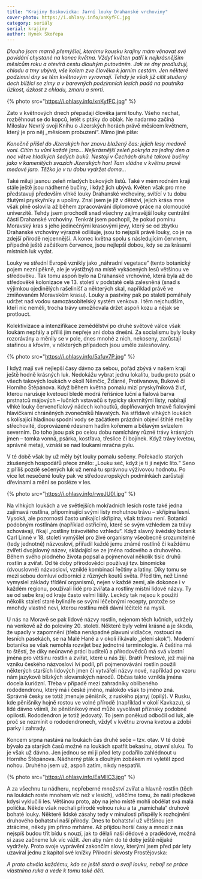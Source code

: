 ```yaml
---
title: "Krajiny Boskovicka: Jarní louky Drahanské vrchoviny"
cover-photo: https://i.ohlasy.info/xnKyfFC.jpg
category: seriály
serial: krajiny
author: Hynek Skořepa
---
```


*Dlouho jsem marně přemýšlel, kterému kousku krajiny mám věnovat své povídání chystané na konec května. Vždyť květen patří k nejkrásnějším měsícům roku a otevírá cestu dlouhým putováním. Jak se dny prodlužují, chladu a tmy ubývá, vše kolem zve člověka k jarním cestám. Jen některé podzimní dny se těm květnovým vyrovnají. Tehdy je však již cítit studený dech blížící se zimy a v barevných podzimních lesích padá na poutníka úzkost, úzkost z chladu, zmaru a smrti.*

{% photo src="https://i.ohlasy.info/xnKyfFC.jpg" %}

Zato v květnových dnech přepadají člověka jarní touhy. Všeho nechat, rozběhnout se do kopců, letět s ptáky do oblak. Ne nadarmo začíná Miloslav Nevrlý svoji Knihu o Jizerských horách právě měsícem květnem, který je pro něj „měsícem probuzení“. Mimo jiné píše:

*Konečně přišel do Jizerských hor znovu blažený čas: jejich lesy medově voní. Cítím tu vůni každé jaro… Nejkrásnější zeleň pokryla za jediný den a noc větve hladkých šedých buků. Nestojí v Čechách druhé takové bučiny jako v kamenitých svazích Jizerských hor! Tam vládne v květnu pravé medové jaro. Těžko je v tu dobu vydržet doma…*

Také miluji jasnou zeleň mladých bukových listů. Také v mém rodném kraji stále ještě jsou nádherné bučiny, i když jich ubývá. Květen však pro mne představují především vlhké louky Drahanské vrchoviny, svítící v tu dobu žlutými pryskyřníky a upolíny. Znal jsem je již v dětství, jejich krása mne však plně oslovila až během zpracovávání diplomové práce na olomoucké univerzitě. Tehdy jsem prochodil snad všechny zajímavější louky centrální části Drahanské vrchoviny. Tenkrát jsem pochopil, že pokud pominu Moravský kras s jeho jedinečnými krasovými jevy, který se od zbytku Drahanské vrchoviny výrazně odlišuje, jsou to nejspíš právě louky, co je na zdejší přírodě nejcennější. A konec května spolu s následujícím červnem, případně ještě začátkem července, jsou nejlepší dobou, kdy se za krásami místních luk vydat.

Louky ve střední Evropě vznikly jako „náhradní vegetace“ (tento botanický pojem nezní pěkně, ale je výstižný) na místě vykácených lesů většinou ve středověku. Tak tomu aspoň bylo na Drahanské vrchovině, která byla až do středověké kolonizace ve 13. století v podstatě celá zalesněná (snad s výjimkou ojedinělých rašelinišť a některých skal, například právě ve zmiňovaném Moravském krasu). Louky a pastviny pak po staletí pomáhaly udržet nad vodou samozásobitelský systém venkova. I těm nejchudším, kteří nic neměli, trocha trávy umožňovala držet aspoň kozu a nějak se protlouct.

Kolektivizace a intenzifikace zemědělství po druhé světové válce však loukám nepřály a příliš jim nepřeje ani doba dnešní. Za socialismu byly louky rozorávány a měnily se v pole, dnes mnohé z nich, nekoseny, zarůstají stařinou a křovím, v některých případech jsou uměle zalesňovány.

{% photo src="https://i.ohlasy.info/5afuv7P.jpg" %}

I když mají své nejlepší časy dávno za sebou, pořád zbývá v našem kraji ještě hodně krásných luk. Nedokážu vybrat jednu lokalitu, budu proto psát o všech takových loukách v okolí Němčic, Žďárné, Protivanova, Bukové či Horního Štěpánova. Když během května pomalu mizí pryskyřníková žluť, kterou narušuje kvetoucí bledě modrá řeřišnice luční a fialová barva prstnatců májových – lučních vstavačů s typicky skvrnitými listy, nabírají vlhké louky červenofialový nádech kohoutků, doplňovaných tmavě fialovými hlavičkami chráněných zvonečníků hlavatých. Na střídavě vlhkých loukách s kolísající hladinou spodní vody se začátkem prázdnin objeví štíhlé mečíky střechovité, doprovázené rdesnem hadím kořenem a bělavým svízelem severním. Do toho jsou pak po celou dobu namíchány různé trávy krásných jmen – tomka vonná, psárka, kostřava, třeslice či bojínek. Když trávy kvetou, správně metají, vznáší se nad loukami mračna pylu.

V té době však by už měly být louky pomalu sečeny. Pořekadlo starých zkušených hospodářů přece znělo: „Louku seč, když je ti jí nejvíc líto.“ Seno z příliš pozdě sečených luk už nemá tu správnou výživovou hodnotu. Po více let nesečené louky pak ve středoevropských podmínkách zarůstají dřevinami a mění se posléze v les.

{% photo src="https://i.ohlasy.info/rweJU0l.jpg" %}

Na vlhkých loukách a ve světlejších mokřadních lesích roste také jedna zajímavá rostlina, připomínající svými listy mohutnou trávu – skřípina lesní.  Vysoká, ale pozornosti často unikající skřípina, však trávou není. Botanici podobným rostlinám (například ostřicím), které se svým vzhledem za trávy schovávají, říkají „rostliny trávovitého vzhledu“. Když slavný švédský botanik Carl Linné v 18. století vymýšlel pro živé organismy všeobecně srozumitelné (tedy jednotné) názvosloví, přiřadil každé jemu známé rostlině či každému zvířeti dvojslovný název, skládající se ze jména rodového a druhového. Během svého plodného života popsal a pojmenoval několik tisíc druhů rostlin a zvířat. Od té doby přírodovědci používají tzv. binomické (dvouslovné) názvosloví, vzniklé kombinací řečtiny a latiny. Díky tomu se mezi sebou domluví odborníci z různých koutů světa. Před tím, než Linné vymyslel základy třídění organismů, nejen v každé zemi, ale dokonce i v každém regionu, používali lidé pro zvířata a rostliny místní lidové názvy. Ty se od sebe kraj od kraje často velmi lišily. Leckdy tak nejsou k použití několik staletí staré bylináře se svými léčebnými recepty, protože se mnohdy vlastně neví, kterou rostlinu měli dávní léčitelé na mysli.

U nás na Moravě se pak lidové názvy rostlin, nejenom těch lučních, udržely na venkově až do poloviny 20. století. Některé byly velmi krásné a je škoda, že upadly v zapomnění (třeba nenápadné plavuni vidlačce, rostoucí na lesních pasekách, se na Malé Hané a v okolí říkávalo „jelení skok“). Moderní botanika se však nemohla rozvíjet bez jednotné terminologie. A čeština má to štěstí, že díky neúnavné práci buditelů a přírodovědců má svá vlastní jména pro většinu rostlin a zvířat, které u nás žijí. Bratři Preslové, jež mají na vzniku českého názvosloví lví podíl, při pojmenovávání rostlin použili některých starších lidových jmen či vytvářeli názvy nové, například po vzoru nám jazykově blízkých slovanských národů. Občas takto vznikla jména docela kuriózní. Třeba v případě mezi zahradníky oblíbeného rododendronu, který má i české jméno, málokdo však to jméno zná. Správně česky se totiž jmenuje pěnišník, z ruského pjanyj (opilý). V Rusku, kde pěnišníky hojně rostou ve volné přírodě (například v okolí Kavkazu), si lidé dávno všimli, že pěnišníkový med může vyvolávat příznaky podobné opilosti. Rododendron je totiž jedovatý. To jsem poněkud odbočil od luk, ale proč se nezmínit o rododendronech, vždyť v květnu zrovna kvetou a zdobí parky i zahrady.

Koncem srpna nastává na loukách čas druhé seče – tzv. otav. V té době bývalo za starých časů možné na loukách spatřit bekasinu, otavní sluku. To je však už dávno. Jen jednou se mi ji před lety podařilo zahlédnout u Horního Štěpánova. Nádherný pták s dlouhým zobákem mi vyletěl zpod nohou. Druhého jsem už, aspoň zatím, nikdy nespatřil.

{% photo src="https://i.ohlasy.info/EaMIlC3.jpg" %}

A za všechnu tu nádheru, nepřeberné množství zvířat a hlavně rostlin (těch na loukách roste mnohem víc než v lesích), vděčíme tomu, že naši předkové kdysi vyklučili les. Většinou proto, aby na jeho místě mohli obdělat svá malá políčka. Někde však nechali přírodě volnou ruku a ta „namíchala“ druhově bohaté louky. Některé lidské zásahy tedy v minulosti přispěly k rozhojnění druhového bohatství naší přírody. Dnes to bohatství už většinou jen ztrácíme, někdy jím přímo mrháme. Až přijdou horší časy a mnozí z nás nejspíš budou třít bídu s nouzí, jak to dělali naši dědové a pradědové, možná si zase začneme luk víc vážit. Jen aby nám do té doby ještě nějaké vydržely. Proto svoje vyprávění zakončím slovy, kterými jsem před pár lety uzavíral jednu z kapitol své knížky Přírodní skvosty Prostějovska: 

*A proto chvála každému, kdo se ještě stará o svoji louku, nebojí se práce vlastníma ruka a vede k tomu také děti.*
